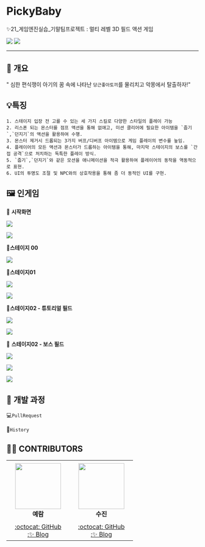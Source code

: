 # PickyBaby
✨21_게임엔진실습_기말팀프로젝트 : 멀티 레벨 3D 필드 액션 게임 

<img src="https://img.shields.io/badge/Unity-000000?style=flat-square&logo=Unity&logoColor=white"/> <img src="https://img.shields.io/badge/C%23-239120?style=flat-square&logo=Csharp&logoColor=white"/> 

---

## 📄 개요

" 심한 편식쟁이 아기의 꿈 속에 나타난 `당근좋아토끼`를 물리치고 악몽에서 탈출하자!"

## 💡특징

```
1. 스테이지 입장 전 고를 수 있는 세 가지 스킬로 다양한 스타일의 플레이 가능
2. 리스폰 되는 몬스터를 점프 액션을 통해 없애고, 미션 클리어에 필요한 아이템을 `줍기`,`던지기`의 액션을 활용하여 수행.
3. 몬스터 제거시 드롭되는 3가지 버프/디버프 아이템으로 게임 플레이의 변수를 높임.
4. 플레이어의 모든 액션과 몬스터가 드롭하는 아이템을 통해, 마지막 스테이지의 보스를 `간접 공격`으로 처치하는 독특한 플레이 방식.
5. `줍기`,`던지기`와 같은 모션을 애니메이션을 적극 활용하여 플레이어의 동작을 역동적으로 표현.
6. UI의 투명도 조절 및 NPC와의 상호작용을 통해 좀 더 동적인 UI를 구현.
```



## 🖼 인게임 

📌 **시작화면**

![](https://user-images.githubusercontent.com/63442636/146017809-e1556063-2c5f-4496-9004-d89d21443d41.png)

![](https://user-images.githubusercontent.com/63442636/146017866-a429631d-aa65-4a0b-b70b-c013107e9a2e.png)



📌**스테이지 00**

![](https://user-images.githubusercontent.com/63442636/146018111-55d60677-e23c-4333-891a-1d48fbc40a29.png)



📌**스테이지01**

![](https://user-images.githubusercontent.com/63442636/146018246-2a7c125f-f864-4381-8ebf-ffece59a3fb0.png)

![](https://user-images.githubusercontent.com/63442636/146018522-796d3c65-ea9e-496e-9345-29b10165d2bd.png)



📌**스테이지02 - 튜토리얼 필드**

![](https://user-images.githubusercontent.com/63442636/146019071-5277c205-bdf9-4c79-b041-a77fb0e5f534.png)

![](https://user-images.githubusercontent.com/63442636/146019382-24b5dfb4-de80-4cd2-ba9d-b7c2ff8cae4f.png)



📌 **스테이지02 - 보스 필드**

![](https://user-images.githubusercontent.com/63442636/146019447-893fad7c-f998-42a1-94d0-d76456ace6f8.png)

![](https://user-images.githubusercontent.com/63442636/146019493-a33726b7-d4e8-48c5-98be-474e924a740b.png)

![](https://user-images.githubusercontent.com/63442636/146019693-9f8c9687-e022-4649-a698-739f057e34ad.png)



## 🐞 개발 과정

💻`PullRequest`[](https://github.com/Yeram522/PickyBaby/pulls?q=is%3Apr+is%3Aclosed)

👀`History`[](https://github.com/Yeram522/PickyBaby/commits/main)





## 🙋‍♀️ CONTRIBUTORS 
<table>
    <tr height="160px">
        <td align="center" width="150px">
            <a href="https://github.com/Yeram522"><img height="120px" width="120px" src="https://avatars.githubusercontent.com/u/63442636?v=4"/></a>
            <br />
            <strong>예람</strong>
        </td>
        <td align="center" width="150px">
            <a href="https://github.com/happy-jinsu"><img height="120px" width="120px" src="https://avatars.githubusercontent.com/u/68191793?v=4"/></a>
            <br />
            <strong>수진</strong>
        </td>
    </tr>
    <tr height="50px">
        <td align="center">
            <a href="https://github.com/Yeram522">:octocat: GitHub</a>
            <br />
            <a href="https://odlram.tistory.com/">:✨ Blog</a>
        </td>
        <td align="center">
            <a href="https://github.com/happy-jinsu">:octocat: GitHub</a>
            <br />
            <a href="https://happy2jinsu.tistory.com/">:✨ Blog</a>     
    </tr>
</table>





